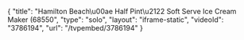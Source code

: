 {
    "title": "Hamilton Beach\u00ae Half Pint\u2122 Soft Serve Ice Cream Maker (68550",
    "type": "solo",
    "layout": "iframe-static",
    "videoId": "3786194",
    "url": "\/tvpembed\/3786194"
}